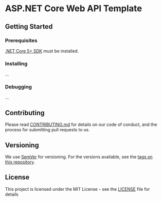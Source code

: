 # ASP.NET Core Web API Template

## Getting Started

### Prerequisites

[.NET Core 5+ SDK](https://www.microsoft.com/net/download/core) must be installed.

### Installing

...

### Debugging

...

## Contributing

Please read [CONTRIBUTING.md](CONTRIBUTING.md) for details on our code of conduct, and the process for submitting pull requests to us.

## Versioning

We use [SemVer](http://semver.org/) for versioning. For the versions available, see the [tags on this repository](https://github.com/FlorianBader/iot-module-host/tags).

## License

This project is licensed under the MIT License - see the [LICENSE](LICENSE) file for details
